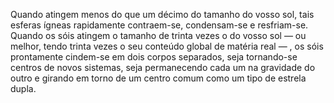 ﻿Quando atingem menos do que um décimo do tamanho do vosso sol, tais esferas ígneas rapidamente contraem-se, condensam-se e resfriam-se. Quando os sóis atingem o tamanho de trinta vezes o do vosso sol — ou melhor, tendo trinta vezes o seu conteúdo global de matéria real — , os sóis prontamente cindem-se em dois corpos separados, seja tornando-se centros de novos sistemas, seja permanecendo cada um na gravidade do outro e girando em torno de um centro comum como um tipo de estrela dupla.